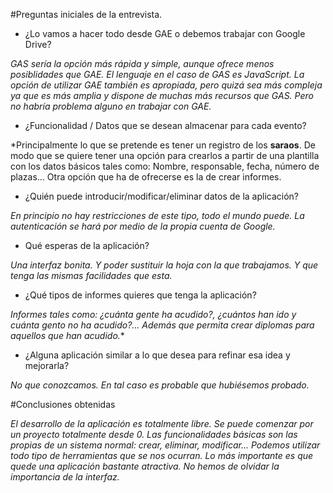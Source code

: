 #Preguntas iniciales de la entrevista.

* ¿Lo vamos a hacer todo desde GAE o debemos trabajar con Google Drive?

*GAS sería la opción más rápida y simple, aunque ofrece menos posiblidades que GAE. El lenguaje en el caso de GAS es JavaScript. La opción de utilizar GAE también es apropiada, pero quizá sea más compleja ya que es más amplia y dispone de muchas más recursos que GAS. Pero no habría problema alguno en trabajar con GAE.*

* ¿Funcionalidad / Datos que se desean almacenar para cada evento?

*Principalmente lo que se pretende es tener un registro de los **saraos**. De modo que se quiere tener una opción para crearlos a partir de una plantilla con los datos básicos tales como: Nombre, responsable, fecha, número de plazas... Otra opción que ha de ofrecerse es la de crear informes.

* ¿Quién puede introducir/modificar/eliminar datos de la aplicación?

*En principio no hay restricciones de este tipo, todo el mundo puede. La autenticación se hará por medio de la propia cuenta de Google.*

* Qué esperas de la aplicación?

*Una interfaz bonita. Y poder sustituir la hoja con la que trabajamos. Y que tenga las mismas facilidades que esta.*

* ¿Qué tipos de informes quieres que tenga la aplicación?

*Informes tales como: ¿cuánta gente ha acudido?, ¿cuántos han ido y cuánta gento no ha acudido?... Además que permita crear diplomas para aquellos que han acudido.**

* ¿Alguna aplicación similar a lo que desea para refinar esa idea y mejorarla?

*No que conozcamos. En tal caso es probable que hubiésemos probado.*

#Conclusiones obtenidas

*El desarrollo de la aplicación es totalmente libre. Se puede comenzar por un proyecto totalmente desde 0. Las funcionalidades básicas son las propias de un sistema normal: crear, eliminar, modificar... Podemos utilizar todo tipo de herramientas que se nos ocurran. Lo más importante es que quede una aplicación bastante atractiva. No hemos de olvidar la importancia de la interfaz.*
